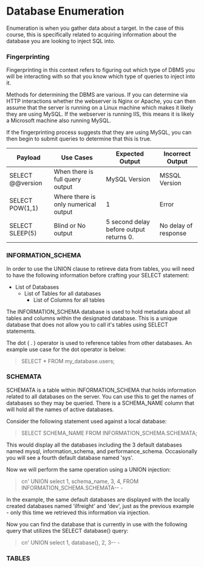 # Database Enumeration

Enumeration is when you gather data about a target. In the case of this course, this is specifically related to acquiring information about the database you are looking to inject SQL into.

### Fingerprinting

Fingerprinting in this context refers to figuring out which type of DBMS you will be interacting with so that you know which type of queries to inject into it.

Methods for determining the DBMS are various. If you can determine via HTTP interactions whether the webserver is Nginx or Apache, you can then assume that the server is running on a Linux machine which makes it likely they are using MySQL. If the webserver is running IIS, this means it is likely a Microsoft machine also running MySQL.

If the fingerprinting process suggests that they are using MySQL, you can then begin to submit queries to determine that this is true.

| Payload          | Use Cases                            | Expected Output                         | Incorrect Output     |
| ---------------- | ------------------------------------ | --------------------------------------- | -------------------- |
| SELECT @@version | When there is full query output      | MySQL Version                           | MSSQL Version        |
| SELECT POW(1,1)  | Where there is only numerical output | 1                                       | Error                |
| SELECT SLEEP(5)  | Blind or No output                   | 5 second delay before output returns 0. | No delay of response |

### INFORMATION_SCHEMA

In order to use the UNION clause to retireve data from tables, you will need to have the following information before crafting your SELECT statement:

- List of Databases
	- List of Tables for all databases
		- List of Columns for all tables

The INFORMATION_SCHEMA database is used to hold metadata about all tables and columns within the designated database. This is a unique database that does not allow you to call it's tables using SELECT statements. 

The dot ( . ) operator is used to reference tables from other databases. An example use case for the dot operator is below:

>SELECT \* FROM my_database.users;

### SCHEMATA

SCHEMATA is a table within INFORMATION_SCHEMA that holds information related to all databases on the server. You can use this to get the names of databases so they may be queried. There is a SCHEMA_NAME column that will hold all the names of active databases. 

Consider the following statement used against a local database:

>SELECT SCHEMA_NAME FROM INFORMATION_SCHEMA.SCHEMATA;

This would display all the databases including the 3 default databases named mysql, information_schema, and performance_schema. Occasionally you will see a fourth default database named 'sys'.

Now we will perform the same operation using a UNION injection:

>cn' UNION select 1, schema_name, 3, 4, FROM INFORMATION_SCHEMA.SCHEMATA-- -

In the example, the same default databases are displayed with the locally created databases named 'ilfreight' and 'dev', just as the previous example - only this time we retrieved this information via injection.

Now you can find the database that is currently in use with the following query that utilizes the SELECT database() query:

>cn' UNION select 1, database(), 2, 3-- -

### TABLES
